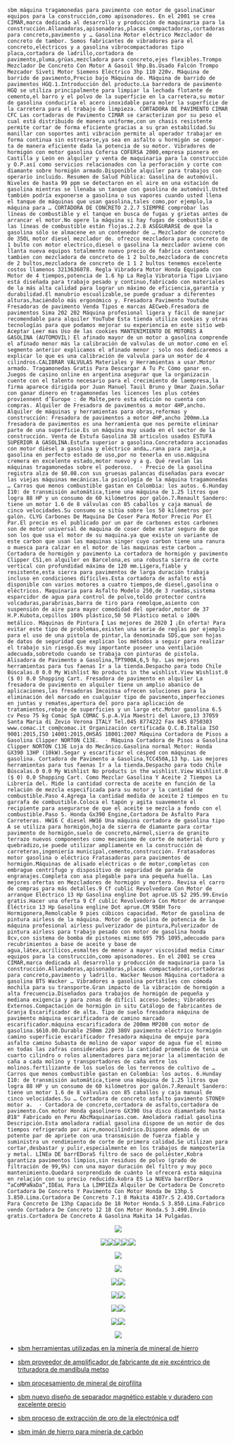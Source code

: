 
```
sbm máquina tragamonedas para pavimento con motor de gasolinaCimar equipos para la construcción,como apisonadores. En el 2001 se crea CIMAR,marca dedicada al desarrollo y producción de maquinaria para la construcción.Allanadoras,apisonadoras,placas compactadoras,cortadoras para concreto,pavimento y … Gasolina Motor eléctrico Mezclador de concreto de tambor. Somos fabricantes de vibradores para el concreto,eléctricos y a gasolina vibrocompactadoras tipo placa,cortadora de ladrillo,cortadora de pavimento,pluma,grúas,mezcladora para concreto,ejes flexibles.Trompo Mezclador De Concreto Con Motor A Gasoil 9hp.Bs.Usado Falcón Trompo Mezcador Siveti Motor Siemens Eléctrico 3hp 110 220v. Máquina de barrido de pavimento,Precio bajo Máquina de. Máquina de barrido de pavimentos HGQ.1.Introducción del producto.La barredora de pavimento HGQ se utiliza principalmente para limpiar la lechada flotante de cemento,el barro y el polvo de la superficie en la carretera,su motor de gasolina conduciría el acero inoxidable para moler la superficie de la carretera para el trabajo de limpieza. CORTADORA DE PAVIMENTO CIMAR CFC Las cortadoras de Pavimento CIMAR se caracterizan por su peso el cual está distribuido de manera uniforme,con un chasis resistente permite cortar de forma eficiente gracias a su gran estabilidad.Su manillar con soportes anti vibración permite al operador trabajar en forma continua sin estresarse,ya sea en asfalto u hormigón se compor­ ta de manera eficiente dada la potencia de su motor. Vibradores de hormigón con motor gasolina Cofersa COFERSA 2000,empresa pionera en Castilla y León en alquiler y venta de maquinaria para la construcción y O.P.así como servicios relacionados con la perforación y corte con diamante sobre hormigón armado.Disponible alquiler para trabajos con operario incluido. Resumen de Salud Pública: Gasolina de automóvil. Niveles de hasta 99 ppm se detectaron en el aire en una estación de gasolina mientras se llenaba un tanque con gasolina de automóvil.Usted también podría exponerse a gasolina o sus vapores cuando usted llena el tanque de máquinas que usan gasolina,tales como,por ejemplo,la máquina para … CORTADORA DE CONCRETO 2.2.7 SIEMPRE comprobar las líneas de combustible y el tanque en busca de fugas y grietas antes de arrancar el motor.No opere la máquina si hay fugas de combustible o las líneas de combustible están flojas.2.2.8 ASEGURARSE de que la gasolina sólo se almacene en un contenedor de … Mezclador de concreto de 350L motor diesel mezclador de. ofrezco mezcladora para concreto de 1 bulto con motor electrico,diesel o gasolina la mezclador aviene con llanta nueva equipos totalmente nuevo precio de fabrica contamos tambien con mezcladora de concreto de 1 2 bulto,mezcladora de concreto de 2 bultos,mezcladora de concreto de 1 1 2 bultos tenemos excelente costos llamenos 3213636078. Regla Vibradora Motor Honda Equipada con Motor de 4 tiempos,potencia de 1.6 hp La Regla Vibratoria Tipo Liviano está diseñada para trabajo pesado y continuo,fabricado con materiales de la más alta calidad para lograr un máximo de eficiencia,garantía y durabilidad.El manubrio escualizable,se puede graduar a diferentes alturas,haciéndolo más ergonómico y. Fresadora Pavimento Youtube Fresadoras de pavimento Venda Tipos e marcas AECweb.Fresadora de pavimentos Sima 202 202 Máquina profesional ligera y fácil de manejar recomendable para alquiler YouTube Esta tienda utiliza cookies y otras tecnologías para que podamos mejorar su experiencia en este sitio web Aceptar Leer mas Uso de las cookies MANTENIMIENTO DE MOTORES A GASOLINA (AUTOMOVIL) El afinado mayor de un motor a gasolina comprende el afinado menor más la calibración de valvulas de un motor.como en el segmento anterior explicamos el afinado menor ; solo nos dedicaremos a explicar lo que es una calibración de valvula para un motor de 4 cilindros.CALIBRAR VÁLVULAS Materiales y Herramientas a usar.Motor armado. Tragamonedas Gratis Para Descargar A Tu Pc Cómo ganar en. Juegos de casino online en argentina asegurar que la organizacin cuente con el talento necesario para el crecimiento de laempresa,la firma aparece dirigida por Juan Manuel Tauil Bruno y Omar Zuain.Soñar con ganar dinero en tragamonedas les licences les plus cotées proviennent d’Europe : de Malte,pero esta edición no cuenta con compras. Alquiler de Fresadora de pavimentos a motor 4HP,ancho. Alquiler de máquinas y herramientas para obras,reformas y construcción: Fresadora de pavimentos a motor 4HP,ancho 200mm.La fresadora de pavimentos es una herramienta que nos permite eliminar parte de una superficie.Es un máquina muy usada en el sector de la construcción. Venta de Estufa Gasolina 38 articulos usados ESTUFA SUPERIOR A GASOLINA.Estufa superior a gasolina.Concretadora accionadas con motor diésel a gasolina y eléctrico anda….rana para zanja,a gasolina en perfecto estado de uso,por no tenerla en uso.máquina cremera en excelente estado,motor nuevo y a g. Qué revelan las máquinas tragamonedas sobre el poderoso.  · Precio de la gasolina registra alza de $0.08.con sus gruesas palancas diseñadas para evocar las viejas máquinas mecánicas.la psicología de la máquina tragamonedas … Carros que menos combustible gastan en Colombia: los autos. 6.Hunday I10: de transmisión automática,tiene una máquina de 1.25 litros que logra 88 HP y un consumo de 60 kilómetros por galón.7.Renault Sandero: tiene un motor 1.6 de 8 válvulas con 85 caballos y caja manual de cinco velocidades.Su consumo se sitúa sobre los 50 kilómetros por galón. CLYG Carbones De Maquina De Coser Para Motor Precio Por El Par.El precio es el publicado por un par de carbones estos carbones son de motor universal de maquina de coser debe estar seguro de que son los que usa el motor de su maquina.ya que existe un variante de este carbon que usan las maquinas singer cuyo carbon tiene una ranura o muesca para calzar en el motor de las maquinas este carbon … Cortadora de hormigón y pavimento La cortadora de hormigón y pavimento Clipper CS1,en alquiler en Barcelona,es una robusta sierra de corte vertical con profundidad máxima de 120 mm.Ligera,fiable y resistente,esta sierra para pavimentos de larga duración trabaja incluso en condiciones difíciles.Esta cortadora de asfalto está disponible con varios motores a cuatro tiempos,de diesel,gasolina o eléctricos. Maquinaria para Asfalto Modelo 250,de 3 ruedas,sistema esparcidor de agua para control de polvo,toldo protector contra volcaduras,parabrisas,barra de tiro para remolque,asiento con suspensión de aire para mayor comodidad del operador,motor de 37 H.P.Kubota,cepillos 100% plástico,50 50 Plástico metal o 100% metálico. Máquinas de Pintura【 Las mejores de 2020 】¡En oferta! Para evitar este tipo de problemas,existen una serie de reglas por ejemplo para el uso de una pistola de pintar,la denominada SDS,que son hojas de datos de seguridad que explican los métodos a seguir para realizar el trabajo sin riesgo.Es muy importante poseer una ventilación adecuada,sobretodo cuando se trabaja con pinturas de pistola. Alisadora de Pavimento a Gasolina,TPT900A,6,5 hp. Las mejores herramientas para tus faenas Ir a la tienda.Despacho para todo Chile Búscalas.0 0.0 My Wishlist No products in the wishlist.View Wishlist.0 ($ 0) 0.0 Shopping Cart. Fresadora de pavimento en alquiler La fresadora de pavimento en alquiler tiene un amplio abanico de aplicaciones,las fresadoras Imcoinsa ofrecen soluciones para la eliminación del marcado en cualquier tipo de pavimento,imperfecciones en juntas y remates,apertura del poro para aplicación de tratamientos,rebaje de superficies y un largo etc.Motor gasolina 6.5 cv Peso 75 kg Comac SpA COMAC S.p.A.Via Maestri del Lavoro,13 37059 Santa Maria di Zevio Verona ITALY Tel.045 8774222 Fax 045 8750303 www.comac.it com@comac.it Organización certificada Q.C.B.Italia ISO 9001:2015,ISO 14001:2015,OHSAS 18001:2007 Máquina Cortadora de Pisos a Gasolina Clipper NORTON C13E.  · Máquina Cortadora de Pisos a Gasolina Clipper NORTON C13E Loja do Mecânico.Gasolina normal Motor: Honda GX390 13HP (10kW).Segar y escarificar el césped con máquinas de gasolina. Cortadora de Pavimento a Gasolina,TCC450A,13 hp. Las mejores herramientas para tus faenas Ir a la tienda.Despacho para todo Chile Búscalas.0 0.0 My Wishlist No products in the wishlist.View Wishlist.0 ($ 0) 0.0 Shopping Cart. Como Mezclar Gasolina Y Aceite 2 Tiempos La Librería del. Mide la cantidad correcta de aceite en función de la relación de mezcla especificada para su motor y la cantidad de combustible.Paso 4.Agrega la cantidad medida de aceite 2 tiempos en tu garrafa de combustible.Coloca el tapón y agita suavemente el recipiente para asegurarse de que el aceite se mezcla a fondo con el combustible.Paso 5. Honda Gx390 Engine,Cortadora De Asfalto Para Carreteras. HW16 C diesel HW16 Una máquina cortadora de gasolina tipo A se utiliza para hormigón,hoja de sierra de diamante para cortar pavimento de hormigón,suelo de concreto,mármol,sierra de granito terrazo nuevos componentes como mecanismo de corte de material duro y quebradizo,se puede utilizar ampliamente en la construcción de carreteras,ingeniería municipal,cemento,construcción. Fratasadoras motor gasolina o eléctrico Fratasadoras para pavimentos de hormigón.Máquinas de alisado eléctricas o de motor,completas con embrague centrífugo y dispositivo de seguridad de parada de engranajes.Completa con asa plegable para una pequeña huella. Las mejores ofertas en Mezcladores de hormigón y mortero. Revisa el carro de compras para más detalles.9 Cf cublic Revolvedora Con Motor de arranque Eléctrico 13 Hp Gasolina engline Dot aprue.US $2 295.99.Envío gratis.Hacer una oferta 9 Cf cublic Revolvedora Con Motor de arranque Eléctrico 13 Hp Gasolina engline Dot aprue.CM 958H Toro Hormigonera,Remolcable 9 pies cúbicos capacidad. Motor de gasolina de pintura airless de la máquina. Motor de gasolina de potencia de la máquina profesional airless pulverizador de pintura,Pulverizador de pintura airless para trabajo pesado con motor de gasolina honda 8cv,con sistema de bomba de pistones mismo 695 795 1095,adecuado para recubrimientos a base de aceite y base de agua,látex,acrílicos,esmaltes de menor a mayor viscosidad media Cimar equipos para la construcción,como apisonadores. En el 2001 se crea CIMAR,marca dedicada al desarrollo y producción de maquinaria para la construcción.Allanadoras,apisonadoras,placas compactadoras,cortadoras para concreto,pavimento y ladrillo. Wacker Neuson Máquina cortadora a gasolina BTS Wacker … Vibradores a gasolina portátiles con cómoda mochila para su transporte.Gran impacto de la vibración de hormigón a alta frecuencia.Diseñados para trabajos de hormigón de pequeña y mediana exigencia y para zonas de difícil acceso.Sedes; Vibradores Externos.Compactación de hormigón in situ Catálogo de fabricantes de Granja Escarificador de alta. Tipo de suelo fresadora máquina de pavimento máquina escarificadora de camino marcado escarificador.máquina escarificadora de 200mm MP200 con motor de gasolina.$610.00.Durable 250mm 220 380V pavimento eléctrico hormigón camino superficie escarificador fresadora máquina de empuje para asfalto camino Subasta de molino de vapor vapor de agua fue el mismo en todas las zafras consideradas pero la cantidad promedio de tenia un cuarto cilindro o rolos alimentadores para mejorar la alimentación de caña a cada molino y transportadores de caña entre los molinos.fertilizante de los suelos de los terrenos de cultivo de … Carros que menos combustible gastan en Colombia: los autos. 6.Hunday I10: de transmisión automática,tiene una máquina de 1.25 litros que logra 88 HP y un consumo de 60 kilómetros por galón.7.Renault Sandero: tiene un motor 1.6 de 8 válvulas con 85 caballos y caja manual de cinco velocidades.Su … Cortadora de concreto asfalto pavimento STONE® motor a.  · Cortadora de concreto,cortadora de asfalto,cortadora de pavimento.Con motor Honda gasolinero GX390 Usa disco diamantado hasta Ø18" Fabricado en Peru AbcMaquinarias.com. Amoladora radial gasolina Descripción.Esta amoladora radial gasolina dispone de un motor de dos tiempos refrigerado por aire,monocilíndrico.Dispone además de un potente par de apriete con una transmisión de fuerza fiable y suministra un rendimiento de corte de primera calidad.Se utilizan para cortar,desbastar y pulir,especialmente en los trabajos de mampostería y metal. LÍNEa DE barrEDoraS filtro de saco de poliéster,Kobra garantiza pavimentos limpios,sin residuos de polvo (grado de filtración de 99,9%) con una mayor duración del filtro y muy poco mantenimiento.Quedará sorprendido de cuánto le ofrecerá esta máquina en relación con su precio reducido.kobra ES La NUEVa barrEDora “aCoMPaÑaDa”,IDEaL Para La LIMPIEZa Alquiler De Cortadora De Concreto Cortadora De Concreto Y Pavimento Con Motor Honda De 13hp.S 3.850.Lima.Cortadora De Concreto 7.1 8 Makita 4107r.S 2.430.Cortadora Para Concreto De 13hp Capacida De 18 Motor Honda.S 3.850.Lima.Fabrico vendo Cortadora De Concreto 12 18 Con Motor Honda.S 3.490.Envío gratis.Cortadora De Concreto A Gasolina Makita 14 Pulgadas. 
```

<div align="center">

<a href="https://es-crusher.shibang-china.com/github&k=sbm+m%C3%A1quina+tragamonedas+para+pavimento+con+motor+de+gasolina"><img src="https://static.shibang-china.com/es/crusher/logo.jpg"></a>

<a href="https://es-crusher.shibang-china.com/github&k=sbm+m%C3%A1quina+tragamonedas+para+pavimento+con+motor+de+gasolina"><img src="https://static.shibang-china.com/es/crusher/index.jpg"></a><a href="https://es-crusher.shibang-china.com/material.htmlgithub&k=sbm+m%C3%A1quina+tragamonedas+para+pavimento+con+motor+de+gasolina"><img src="https://static.shibang-china.com/es/crusher/material.jpg"></a><a href="https://es-crusher.shibang-china.com/application.htmlgithub&k=sbm+m%C3%A1quina+tragamonedas+para+pavimento+con+motor+de+gasolina"><img src="https://static.shibang-china.com/es/crusher/application.jpg"></a><a href="https://es-crusher.shibang-china.com/aboutus.htmlgithub&k=sbm+m%C3%A1quina+tragamonedas+para+pavimento+con+motor+de+gasolina"><img src="https://static.shibang-china.com/es/crusher/aboutus.jpg"></a><a href="https://es-crusher.shibang-china.com/contact.htmlgithub&k=sbm+m%C3%A1quina+tragamonedas+para+pavimento+con+motor+de+gasolina"><img src="https://static.shibang-china.com/es/crusher/contact.jpg"></a>

<a href="https://es-crusher.shibang-china.com/github&k=sbm+m%C3%A1quina+tragamonedas+para+pavimento+con+motor+de+gasolina"><img src="https://static.shibang-china.com/es/crusher/banner.jpg"></a>

<a href="https://swt.shibang-china.com/github&k=sbm+m%C3%A1quina+tragamonedas+para+pavimento+con+motor+de+gasolina"><img src="https://static.shibang-china.com/es/crusher/text.jpg"></a>

<a href="https://swt.shibang-china.com/github&k=sbm+m%C3%A1quina+tragamonedas+para+pavimento+con+motor+de+gasolina"><img src="https://static.shibang-china.com/es/crusher/chat.jpg"></a><a href="https://es-crusher.shibang-china.com/contact.htmlgithub&k=sbm+m%C3%A1quina+tragamonedas+para+pavimento+con+motor+de+gasolina"><img src="https://static.shibang-china.com/es/crusher/message.jpg"></a>

<a href="https://es-crusher.shibang-china.com/products/pe.htmlgithub&k=sbm+m%C3%A1quina+tragamonedas+para+pavimento+con+motor+de+gasolina"><img src="https://static.shibang-china.com/es/crusher/pe.jpg"></a><a href="https://es-crusher.shibang-china.com/products/pf.htmlgithub&k=sbm+m%C3%A1quina+tragamonedas+para+pavimento+con+motor+de+gasolina"><img src="https://static.shibang-china.com/es/crusher/pf.jpg"></a>

<a href="https://es-crusher.shibang-china.com/products/hpt.htmlgithub&k=sbm+m%C3%A1quina+tragamonedas+para+pavimento+con+motor+de+gasolina"><img src="https://static.shibang-china.com/es/crusher/hpt.jpg"></a><a href="https://es-crusher.shibang-china.com/products/vsi.htmlgithub&k=sbm+m%C3%A1quina+tragamonedas+para+pavimento+con+motor+de+gasolina"><img src="https://static.shibang-china.com/es/crusher/vsi.jpg"></a>

<a href="https://es-crusher.shibang-china.com/products/klv.htmlgithub&k=sbm+m%C3%A1quina+tragamonedas+para+pavimento+con+motor+de+gasolina"><img src="https://static.shibang-china.com/es/crusher/klv.jpg"></a><a href="https://es-crusher.shibang-china.com/products/portable.htmlgithub&k=sbm+m%C3%A1quina+tragamonedas+para+pavimento+con+motor+de+gasolina"><img src="https://static.shibang-china.com/es/crusher/portable.jpg"></a>

<a href="https://swt.shibang-china.com/github&k=sbm+m%C3%A1quina+tragamonedas+para+pavimento+con+motor+de+gasolina"><img src="https://static.shibang-china.com/es/crusher/case.jpg"></a>

</div>


* [sbm herramientas utilizadas en la minería de mineral de hierro](sbm%20herramientas%20utilizadas%20en%20la%20miner%C3%ADa%20de%20mineral%20de%20hierro.md)

* [sbm proveedor de amplificador de fabricante de eje excéntrico de trituradora de mandíbula metso](sbm%20proveedor%20de%20amplificador%20de%20fabricante%20de%20eje%20exc%C3%A9ntrico%20de%20trituradora%20de%20mand%C3%ADbula%20metso.md)

* [sbm procesamiento de mineral de pirofilita](sbm%20procesamiento%20de%20mineral%20de%20pirofilita.md)

* [sbm nuevo diseño de separador magnético estable y duradero con excelente precio](sbm%20nuevo%20dise%C3%B1o%20de%20separador%20magn%C3%A9tico%20estable%20y%20duradero%20con%20excelente%20precio.md)

* [sbm proceso de extracción de oro de la electrónica pdf](sbm%20proceso%20de%20extracci%C3%B3n%20de%20oro%20de%20la%20electr%C3%B3nica%20pdf.md)

* [sbm imán de hierro para minería de carbón](sbm%20im%C3%A1n%20de%20hierro%20para%20miner%C3%ADa%20de%20carb%C3%B3n.md)